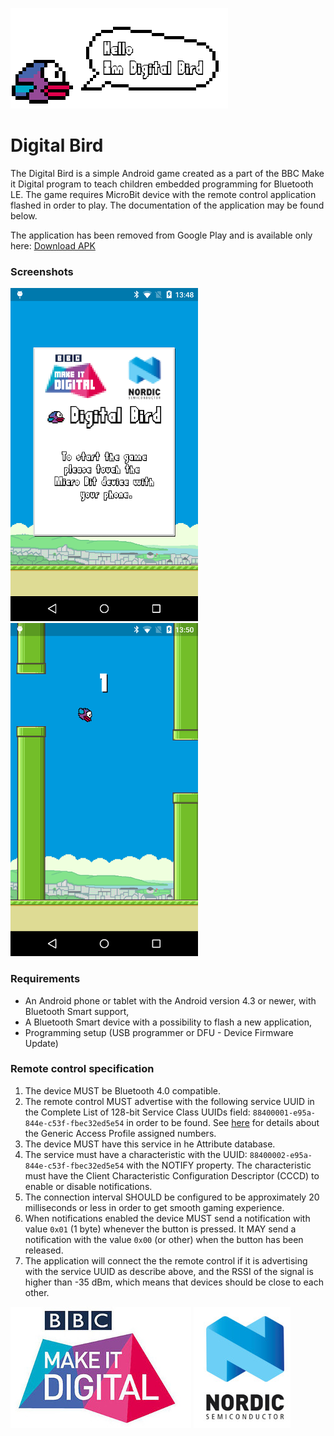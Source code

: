 ![Hello!](images/hello.png)

# Digital Bird

The Digital Bird is a simple Android game created as a part of the BBC Make it Digital program to teach children embedded programming for Bluetooth LE. The game requires MicroBit device with the remote control application flashed in order to play. The documentation of the application may be found below.

The application has been removed from Google Play and is available only here:
[Download APK](https://github.com/NordicPlayground/Android-Digital-Bird/releases/latest)

### Screenshots

![Screenshot](images/main.png) ![Screenshot](images/game.png)

### Requirements

- An Android phone or tablet with the Android version 4.3 or newer, with Bluetooth Smart support,
- A Bluetooth Smart device with a possibility to flash a new application,
- Programming setup (USB programmer or DFU - Device Firmware Update)

### Remote control specification

1. The device MUST be Bluetooth 4.0 compatible.
2. The remote control MUST advertise with the following service UUID in the Complete List of 128-bit Service Class UUIDs field: `88400001-e95a-844e-c53f-fbec32ed5e54` in order to be found. See [here](https://www.bluetooth.org/en-us/specification/assigned-numbers/generic-access-profile) for details about the Generic Access Profile assigned numbers.
3. The device MUST have this service in he Attribute database.
4. The service must have a characteristic with the UUID: `88400002-e95a-844e-c53f-fbec32ed5e54` with the NOTIFY property. The characteristic must have the Client Characteristic Configuration Descriptor (CCCD) to enable or disable notifications.
5. The connection interval SHOULD be configured to be approximately 20 milliseconds or less in order to get smooth gaming experience.
6. When notifications enabled the device MUST send a notification with value `0x01` (1 byte) whenever the button is pressed. It MAY send a notification with the value `0x00` (or other) when the button has been released.
7. The application will connect the the remote control if it is advertising with the service UUID as describe above, and the RSSI of the signal is higher than -35 dBm, which means that devices should be close to each other.

[![BBC Make it Digital](images/MakeItDigitalLogo.jpg)](http://www.bbc.co.uk/makeitdigital) [![Nordic Semiconductor](images/NordicSemiconductorLogo.jpg)](http://www.nordicsemi.com)
